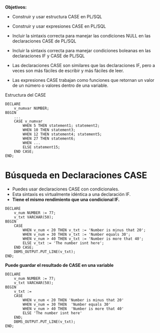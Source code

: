 
**Objetivos:**

- Construir y usar estructura CASE en PL/SQL
- Construir y usar expresiones CASE en PL/SQL
- Incluir la sintaxis correcta para manejar las condiciones NULL en las declaraciones CASE de PL/SQL 
- Incluir la sintaxis correcta para manejar condiciones boleanas en las declaraciones IF y CASE de PL/SQL

- Las declaraciones CASE son similares que las declaraciones IF, pero a veces son más fáciles de escribir y más fáciles de leer.
- Las expresiones CASE trabajan como funciones que retornan un valor de un número o valores dentro de una variable.

Estructura del CASE

```
DECLARE 
	v_numvar NUMBER;
BEGIN
	...
	CASE v_numvar
		WHEN 5 THEN statement1; statement2;
		WHEN 10 THEN statement3;
		WHEN 12 THEN statement4; statement5;
		WHEN 27 THEN statement6;
		WHEN ...
		ELSE statement15;
	END CASE;
END;
```

# Búsqueda en Declaraciones CASE

- Puedes usar declaraciones CASE con condicionales.
- Esta sintaxis es virtualmente idéntica a una declaración IF.
- **Tiene el mismo rendimiento que una condicional IF.**

```
DECLARE
    v_num NUMBER := 77;
    v_txt VARCHAR(50);
BEGIN
    CASE
        WHEN v_num < 20 THEN v_txt := 'Number is minus that 20';
        WHEN v_num = 30 THEN v_txt := 'Number equals 30';
        WHEN v_num > 40 THEN v_txt := 'Number is more that 40';
        ELSE v_txt := 'The number isnt here';
    END CASE;
    DBMS_OUTPUT.PUT_LINE(v_txt);
END;
```

**Puede guardar el resultado de CASE en una variable**

```
DECLARE
    v_num NUMBER := 77;
    v_txt VARCHAR(50);
BEGIN
    v_txt := 
    CASE
        WHEN v_num < 20 THEN 'Number is minus that 20'
        WHEN v_num = 30 THEN  'Number equals 30'
        WHEN v_num > 40 THEN  'Number is more that 40'
        ELSE 'The number isnt here'
    END;
    DBMS_OUTPUT.PUT_LINE(v_txt);
END;
```















































